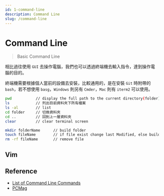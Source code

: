 ```yaml
---
id: 1-command-line
description: Command Line
slug: /command-line
---
```


# Command Line

> Basic Command Line

相比過往使用 `GUI` 去操作電腦，我們也可以透過終端機去輸入指令，達到操作電腦的目的。

終端機需要根據個人當前的設備去安裝，比較通用的，是在安裝 `Git` 時附帶的 `bash`，若不想使用 `basg`，`Windows` 則另有 `Cmder`，`Mac` 則有 `iterm2` 可以使用。

```bash
pwd           // display the full path to the current directory(folder)
ls            // 列出目前資料夾下所有檔案
ls -al        // list
cd folder     // 切換資料夾
cd ..         // 回到上一層資料夾
clear         // clear terminal screen
```

```bash
mkdir folderName      // build folder
touch fileName        // if file exist change last Modified, else build file
rm -rf fileName       // remove file
```

## Vim

## Reference

- [List of Command Line Commands](https://www.codecademy.com/articles/command-line-commands)
- [PCMag](https://www.pcmag.com/encyclopedia)
